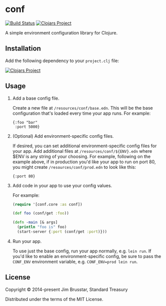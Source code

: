 # conf

[![Build Status](https://travis-ci.org/jimbru/conf.svg?branch=master)](https://travis-ci.org/jimbru/conf)
[![Clojars Project](https://img.shields.io/clojars/v/conf.svg)](https://clojars.org/conf)

A simple environment configuration library for Clojure.

## Installation

Add the following dependency to your `project.clj` file:

[![Clojars Project](http://clojars.org/conf/latest-version.svg)](http://clojars.org/conf)

## Usage

1. Add a base config file.

    Create a new file at `/resources/conf/base.edn`. This will be the base
    configuration that's loaded every time your app runs. For example:
    ```edn
    {:foo "bar"
     :port 5000}
    ```

2. (Optional) Add environment-specific config files.

    If desired, you can set additional environment-specific config files for
    your app. Add additional files at `/resources/conf/${ENV}.edn` where $ENV is
    any string of your choosing. For example, following on the example above, if
    in production you'd like your app to run on port 80, you might create
    `/resources/conf/prod.edn` to look like this:
    ```edn
    {:port 80}
    ```

3. Add code in your app to use your config values.

    For example:
    ```clojure
    (require '[conf.core :as conf])

    (def foo (conf/get :foo))

    (defn -main [& args]
      (println "foo is" foo)
      (start-server {:port (conf/get :port)}))
    ```

4. Run your app.

    To use just the base config, run your app normally, e.g. `lein run`. If
    you'd like to enable an environment-specific config, be sure to pass the
    `CONF_ENV` environment variable, e.g. `CONF_ENV=prod lein run`.

## License

Copyright © 2014-present Jim Brusstar, Standard Treasury

Distributed under the terms of the MIT License.
